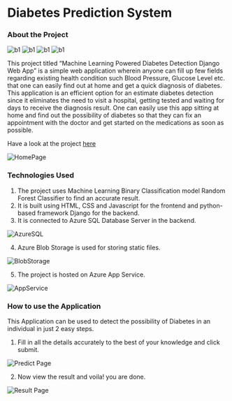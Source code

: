 # Diabetes Prediction System

### About the Project
![b1](https://img.shields.io/badge/-%20python-blue)
![b1](https://img.shields.io/badge/-%20django-yellow)
![b1](https://img.shields.io/badge/-%20machine%20learning-ff69b4)
![b1](https://img.shields.io/badge/-%20azure-blueviolet)

This project titled “Machine Learning Powered Diabetes Detection Django Web App” is a simple web application wherein anyone can fill up few fields regarding existing health condition such Blood Pressure, Glucose Level etc. that one can easily find out at home and get a quick diagnosis of diabetes. 
This application is an efficient option for an estimate diabetes detection since it eliminates the need to visit a hospital, getting tested and waiting for days to receive the diagnosis result. 
One can easily use this app sitting at home and find out the possibility of diabetes so that they can fix an appointment with the doctor and get started on the medications as soon as possible. 

Have a look at the project [here](https://diab2.azurewebsites.net/)

![HomePage](https://storagefrt123.blob.core.windows.net/static/images/homepage.jpeg)

### Technologies Used
1. The project uses Machine Learning Binary Classification model Random Forest Classifier to find an accurate result.
2. It is built using HTML, CSS and Javascript for the frontend and python-based framework Django for the backend.
3. It is connected to Azure SQL Database Server in the backend.

![AzureSQL](https://storagefrt123.blob.core.windows.net/static/images/AzureSQL.png)
  
4. Azure Blob Storage is used for storing static files.

![BlobStorage](https://storagefrt123.blob.core.windows.net/static/images/Blob.png)

5. The project is hosted on Azure App Service. 

![AppService](https://storagefrt123.blob.core.windows.net/static/images/AppService.png)

### How to use the Application
This Application can be used to detect the possibility of Diabetes in an individual in just 2 easy steps.

1. Fill in all the details accurately to the best of your knowledge and click submit.

![Predict Page](https://storagefrt123.blob.core.windows.net/static/images/Predict.jpeg)

2. Now view the result and voila! you are done.

![Result Page](https://storagefrt123.blob.core.windows.net/static/images/Result.jpeg)
